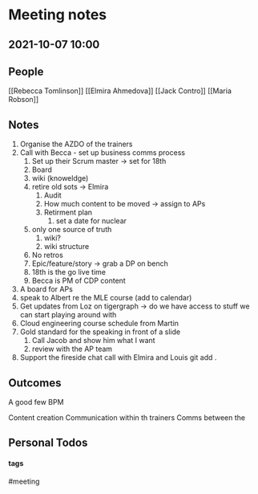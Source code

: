 
# Meeting notes
## 2021-10-07 10:00

## People
[[Rebecca Tomlinson]]
[[Elmira Ahmedova]]
[[Jack Contro]]
[[Maria Robson]]
## Notes
1. Organise the AZDO of the trainers 
2. Call with Becca - set up business comms process
	1. Set up their Scrum master -> set for 18th
	2. Board
	3. wiki (knoweldge)
	4. retire old sots -> Elmira
		1. Audit 
		2. How much content to be moved -> assign to APs
		3. Retirment plan 
			1. set a date for nuclear
	5. only one source of truth 
		1. wiki? 
		2. wiki structure
	6. No retros 
	7. Epic/feature/story -> grab a DP on bench 
	8. 18th is the go live time 
	9. Becca is PM of CDP content
3. A board for APs 
4. speak to Albert re the MLE course (add to calendar)
5. Get updates from Loz on tigergraph -> do we have access to stuff we can start playing around with
6. Cloud engineering course schedule from Martin
7. Gold standard for the speaking in front of a slide
	1. Call Jacob and show him what I want 
	2. review with the AP team
8. Support the fireside chat call with Elmira and Louis git add .


## Outcomes

A good few BPM

Content creation
Communication within th trainers
Comms between the 


## Personal Todos



#### tags

#meeting